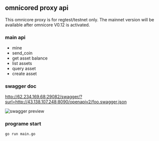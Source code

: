 ## omnicored proxy api

This omnicore proxy is for regtest/testnet only. The mainnet version will be available after omnicore V0.12 is activated.   

### main api

* mine
* send_coin
* get asset balance
* list assets
* query asset
* create asset  

### swagger doc  

http://62.234.169.68:29082/swagger/?surl=http://43.138.107.248:8090/openapiv2/foo.swagger.json  

![swagger preview](https://raw.githubusercontent.com/omnilaboratory/omnicore-fauct-api/master/swagger/img.png "swagger image")  


### programe start  
```
go run main.go
```
